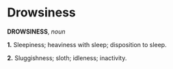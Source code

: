 # Drowsiness

**DROWSINESS**, _noun_

**1.** Sleepiness; heaviness with sleep; disposition to sleep.

**2.** Sluggishness; sloth; idleness; inactivity.